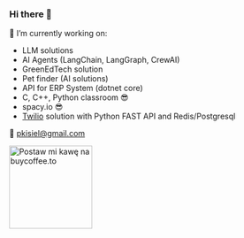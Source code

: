 ### Hi there 👋

🔭 I’m currently working on:
- LLM solutions
- AI Agents (LangChain, LangGraph, CrewAI)
- GreenEdTech solution
- Pet finder (AI solutions)
- API for ERP System (dotnet core)
- C, C++, Python classroom 😎
- spacy.io 😎
- [Twilio](https://www.twilio.com/) solution with Python FAST API and Redis/Postgresql


💬 pkisiel@gmail.com


<a href="https://buycoffee.to/pkisiel" target="_blank"><img src="https://buycoffee.to/btn/buycoffeeto-btn-primary.svg" style="width: 150px" alt="Postaw mi kawę na buycoffee.to"></a>

<!--
Here are some ideas to get you started:

- 🔭 I’m currently working on ...
- 🌱 I’m currently learning ...
- 👯 I’m looking to collaborate on ...
- 🤔 I’m looking for help with ...
- 💬 Ask me about ...
- 📫 How to reach me: ...
- 😄 Pronouns: ...
- ⚡ Fun fact: ...
-->

